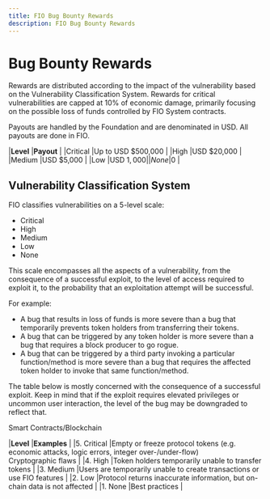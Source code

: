 ```yaml
---
title: FIO Bug Bounty Rewards
description: FIO Bug Bounty Rewards
---
```

# Bug Bounty Rewards

Rewards are distributed according to the impact of the vulnerability based on the Vulnerability Classification System. Rewards for critical vulnerabilities are capped at 10% of economic damage, primarily focusing on the possible loss of funds controlled by FIO System contracts.

Payouts are handled by the Foundation and are denominated in USD. All payouts are done in FIO.

|**Level**	|**Payout** |
|Critical	|Up to USD $500,000 |
|High	|USD $20,000 |
|Medium	|USD $5,000 |
|Low	|USD $1,000 |
|None	|$0 |

## Vulnerability Classification System

FIO classifies vulnerabilities on a 5-level scale:

* Critical
* High
* Medium
* Low
* None

This scale encompasses all the aspects of a vulnerability, from the consequence of a successful exploit, to the level of access required to exploit it, to the probability that an exploitation attempt will be successful.

For example:

* A bug that results in loss of funds is more severe than a bug that temporarily prevents token holders from transferring their tokens.
* A bug that can be triggered by any token holder is more severe than a bug that requires a block producer to go rogue.
* A bug that can be triggered by a third party invoking a particular function/method is more severe than a bug that requires the affected token holder to invoke that same function/method.

The table below is mostly concerned with the consequence of a successful exploit. Keep in mind that if the exploit requires elevated privileges or uncommon user interaction, the level of the bug may be downgraded to reflect that.

Smart Contracts/Blockchain

|**Level**	|**Examples**	|
|5. Critical	|Empty or freeze protocol tokens (e.g. economic attacks, logic errors, integer over-/under-flow) <br> Cryptographic flaws	|
|4. High	|Token holders temporarily unable to transfer tokens |
|3. Medium	|Users are temporarily unable to create transactions or use FIO features |
|2. Low	|Protocol returns inaccurate information, but on-chain data is not affected |
|1. None	|Best practices |